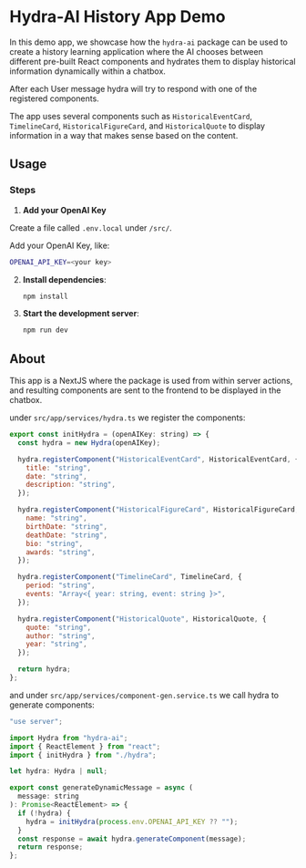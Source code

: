 # Hydra-AI History App Demo

In this demo app, we showcase how the `hydra-ai` package can be used to create a history learning application where the AI chooses between different pre-built React components and hydrates them to display historical information dynamically within a chatbox.

After each User message hydra will try to respond with one of the registered components.

The app uses several components such as `HistoricalEventCard`, `TimelineCard`, `HistoricalFigureCard`, and `HistoricalQuote` to display information in a way that makes sense based on the content.

## Usage

### Steps

1. **Add your OpenAI Key**

Create a file called `.env.local` under `/src/`.

Add your OpenAI Key, like:

```bash
OPENAI_API_KEY=<your key>
```

2. **Install dependencies**:

   ```bash
   npm install
   ```

3. **Start the development server**:
   ```bash
   npm run dev
   ```

## About

This app is a NextJS where the package is used from within server actions, and resulting components are sent to the frontend to be displayed in the chatbox.

under `src/app/services/hydra.ts` we register the components:

```jsx
export const initHydra = (openAIKey: string) => {
  const hydra = new Hydra(openAIKey);

  hydra.registerComponent("HistoricalEventCard", HistoricalEventCard, {
    title: "string",
    date: "string",
    description: "string",
  });

  hydra.registerComponent("HistoricalFigureCard", HistoricalFigureCard, {
    name: "string",
    birthDate: "string",
    deathDate: "string",
    bio: "string",
    awards: "string",
  });

  hydra.registerComponent("TimelineCard", TimelineCard, {
    period: "string",
    events: "Array<{ year: string, event: string }>",
  });

  hydra.registerComponent("HistoricalQuote", HistoricalQuote, {
    quote: "string",
    author: "string",
    year: "string",
  });

  return hydra;
};
```

and under `src/app/services/component-gen.service.ts` we call hydra to generate components:

```jsx
"use server";

import Hydra from "hydra-ai";
import { ReactElement } from "react";
import { initHydra } from "./hydra";

let hydra: Hydra | null;

export const generateDynamicMessage = async (
  message: string
): Promise<ReactElement> => {
  if (!hydra) {
    hydra = initHydra(process.env.OPENAI_API_KEY ?? "");
  }
  const response = await hydra.generateComponent(message);
  return response;
};
```
